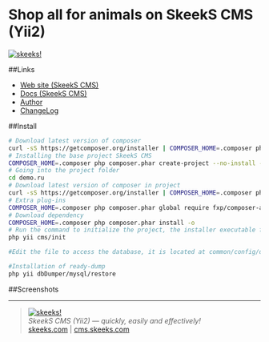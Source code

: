 Shop all for animals on SkeekS CMS (Yii2)
=========================

[![skeeks!](https://en.cms.skeeks.com/uploads/all/35/fd/33/35fd33aa306823dbaf53a0142d43b3fa.png)](https://cms.skeeks.com)

##Links
* [Web site (SkeekS CMS)](https://cms.skeeks.com)
* [Docs (SkeekS CMS)](https://cms.skeeks.com/docs)
* [Author](https://skeeks.com)
* [ChangeLog](https://github.com/skeeks-cms/cms/blob/master/CHANGELOG.md)

##Install

```bash
# Download latest version of composer
curl -sS https://getcomposer.org/installer | COMPOSER_HOME=.composer php
# Installing the base project SkeekS CMS
COMPOSER_HOME=.composer php composer.phar create-project --no-install --prefer-dist skeeks/app-shop-smarty-animals demo.ru
# Going into the project folder
cd demo.ru
# Download latest version of composer in project
curl -sS https://getcomposer.org/installer | COMPOSER_HOME=.composer php
# Extra plug-ins
COMPOSER_HOME=.composer php composer.phar global require fxp/composer-asset-plugin --no-plugins
# Download dependency
COMPOSER_HOME=.composer php composer.phar install -o
# Run the command to initialize the project, the installer executable file and the necessary rights to the directory
php yii cms/init

#Edit the file to access the database, it is located at common/config/db.php

#Installation of ready-dump
php yii dbDumper/mysql/restore
```


##Screenshots

___

> [![skeeks!](https://gravatar.com/userimage/74431132/13d04d83218593564422770b616e5622.jpg)](https://skeeks.com)  
<i>SkeekS CMS (Yii2) — quickly, easily and effectively!</i>  
[skeeks.com](https://skeeks.com) | [cms.skeeks.com](https://cms.skeeks.com)

